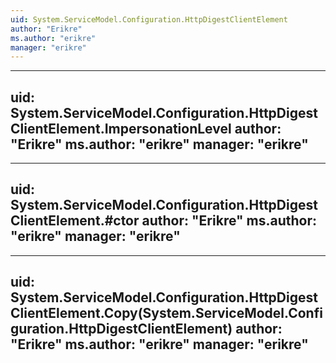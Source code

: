 ```yaml
---
uid: System.ServiceModel.Configuration.HttpDigestClientElement
author: "Erikre"
ms.author: "erikre"
manager: "erikre"
---
```


---
uid: System.ServiceModel.Configuration.HttpDigestClientElement.ImpersonationLevel
author: "Erikre"
ms.author: "erikre"
manager: "erikre"
---

---
uid: System.ServiceModel.Configuration.HttpDigestClientElement.#ctor
author: "Erikre"
ms.author: "erikre"
manager: "erikre"
---

---
uid: System.ServiceModel.Configuration.HttpDigestClientElement.Copy(System.ServiceModel.Configuration.HttpDigestClientElement)
author: "Erikre"
ms.author: "erikre"
manager: "erikre"
---
